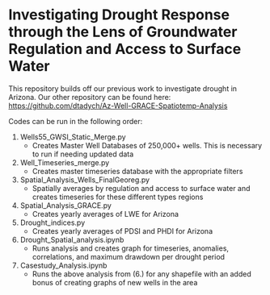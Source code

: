 # Investigating Drought Response through the Lens of Groundwater Regulation and Access to Surface Water

This repository builds off our previous work to investigate drought in Arizona.  Our other repository can be found here: https://github.com/dtadych/Az-Well-GRACE-Spatiotemp-Analysis

Codes can be run in the following order:
1. Wells55_GWSI_Static_Merge.py
   - Creates Master Well Databases of 250,000+ wells.  This is necessary to run if needing updated data
2. Well_Timeseries_merge.py
   - Creates master timeseries database with the appropriate filters
3. Spatial_Analysis_Wells_FinalGeoreg.py
   - Spatially averages by regulation and access to surface water and creates timeseries for these different types regions
4. Spatial_Analysis_GRACE.py
   - Creates yearly averages of LWE for Arizona
5. Drought_indices.py
   - Creates yearly averages of PDSI and PHDI for Arizona
6. Drought_Spatial_analysis.ipynb
   - Runs analysis and creates graph for timeseries, anomalies, correlations, and maximum drawdown per drought period
7. Casestudy_Analysis.ipynb
   - Runs the above analysis from (6.) for any shapefile with an added bonus of creating graphs of new wells in the area